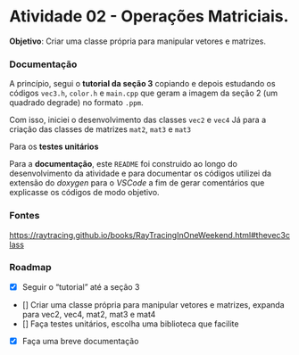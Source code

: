 # Atividade 02 - Operações Matriciais. 
**Objetivo**: Criar uma classe própria para manipular vetores e matrizes.

### Documentação
A princípio, segui o **tutorial da seção 3** copiando e depois estudando os códigos `vec3.h`, `color.h` e `main.cpp` que geram a imagem da seção 2 (um quadrado degrade) no formato `.ppm`. 

Com isso, iniciei o desenvolvimento das classes `vec2` e `vec4`
Já para a criação das classes de matrizes `mat2`, `mat3` e `mat3`

Para os **testes unitários**

Para a **documentação**, este `README` foi construido ao longo do desenvolvimento da atividade e para documentar os códigos utilizei da extensão do *doxygen* para o *VSCode* a fim de gerar comentários que explicasse os códigos de modo objetivo.

### Fontes
https://raytracing.github.io/books/RayTracingInOneWeekend.html#thevec3class <br>


### Roadmap
- [x] Seguir o “tutorial” até a seção 3
- [] Criar uma classe própria para manipular vetores e matrizes, expanda para vec2, vec4, mat2, mat3 e mat4
- [] Faça testes unitários, escolha uma biblioteca que facilite
- [x] Faça uma breve documentação